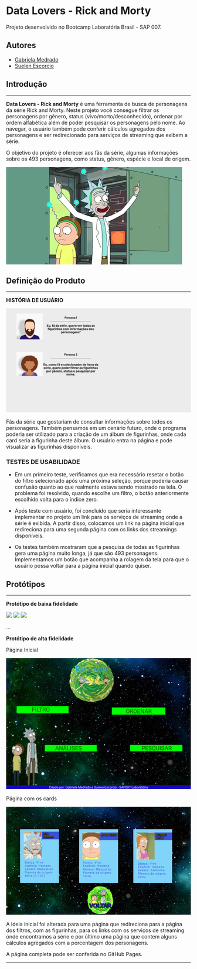 # Data Lovers - Rick and Morty

Projeto desenvolvido no Bootcamp Laboratória Brasil - SAP 007.

## Autores

- [Gabriela Medrado](https://github.com/GabrielaMedrado)
- [Suelen Escorcio](https://github.com/suelenescorcio)



## Introdução
---

**Data Lovers - Rick and Morty** é uma ferramenta de busca de personagens da série Rick and Morty. Neste projeto você consegue filtrar os personagens por gênero, status (vivo/morto/desconhecido), ordenar por ordem alfabética além de poder pesquisar os personagens pelo nome. Ao navegar, o usuário também pode conferir cálculos agregados dos personagens e ser redirecionado para serviços de streaming que exibem a série.

O objetivo do projeto é oferecer aos fãs da série, algumas informações sobre os 493 personagens, como status, gênero, espécie e local de origem.

<img src="src/imagens/gif_rickmorty.gif">

## Definição do Produto

---

**HISTÓRIA DE USUÁRIO**

<img src="src/imagens/usuarios_rickmorty.jpg">



Fãs da série que gostariam de consultar informações sobre todos os personagens. Também pensamos em um cenário futuro, onde o programa poderia ser utilizado para a criação de um álbum de figurinhas, onde cada card seria a figurinha deste álbum. O usuário entra na página e pode visualizar as figurinhas disponíveis.


### TESTES DE USABILIDADE

- Em um primeiro teste, verificamos que era necessário resetar o botão do filtro selecionado após uma próxima seleção, porque poderia causar confusão quanto ao que realmente estava sendo mostrado na tela. O problema foi resolvido, quando escolhe um filtro, o botão anteriormente escolhido volta para o índice zero.

- Após teste com usuário, foi concluído que seria interessante implementar no projeto um link para os serviços de streaming onde a série é exibida. A partir disso, colocamos um link na página inicial que redireciona para uma segunda página com os links dos streamings disponíveis.

- Os testes também mostraram que a pesquisa de todas as figurinhas gera uma página muito longa, já que são 493 personagens. Implementamos um botão que acompanha a rolagem da tela para que o usuário possa voltar para a página inicial quando quiser.


## Protótipos

---

**Protótipo de baixa fidelidade**

<img src="src/imagens/protótipo_inicial.jpeg">

<img src="src/imagens/protótipo_baixa.jpeg">

<img src="src/imagens/protótipo_card.jpg">

...

**Protótipo de alta fidelidade**

Página Inicial

<img src="src/imagens/inicial_alta.png">

Página com os cards

<img src="src/imagens/cards_alta.png">

A ideia inicial foi alterada para uma página que redireciona para a página dos filtros, com as figurinhas, para os links com os serviços de streaming onde encontramos a série e por último uma página que contem alguns cálculos agregados com a porcentagem dos personagens.


A página completa pode ser conferida no GitHub Pages.


---

